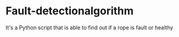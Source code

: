 # Fault-detectionalgorithm
It's a Python script that is able to find out if a rope is fault or healthy
